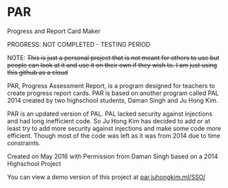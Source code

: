 # PAR
<p>Progress and Report Card Maker</p>
<p>PROGRESS: NOT COMPLETED - TESTING PERIOD</p>
<p>NOTE: <s>This is just a personal project that is not meant for others to use but people can look at it and use it on their own if they wish to. I am just using this github as a cloud</s></p>

<p>PAR, Progress Assessment Report, is a program designed for teachers to create progress report cards. PAR is based on another program called PAL 2014 created by two highschool students, Daman Singh and Ju Hong Kim.</p>

<p>PAR is an updated version of PAL. PAL lacked security against injections and had long inefficient code. So Ju Hong Kim has decided to add or at least try to add more security against injections and make some code more efficient. Though most of the code was left as it was from 2014 due to time constraints.</p>

Created on May 2016 with Permission from Daman Singh based on a 2014 Highschool Project

You can view a demo version of this project at <a href = "https://par.juhongkim.tk/SSO/">par.juhongkim.ml/SSO/</a>

<!--
<ul>
	<li>FILES CREATED
		<ul>
			<li>index.html</li>
			<li>index.php</li>
		</ul>
	</li>
	<li>FILES EDITED:
		<ul>
			<li>index.php</li>
		</ul>
	</li>
	<li>OVERVIEW:</li>
		<ul>
			<li>Created basic site structure [NOT COMPLETED]</li>
		</ul>
	</li>
</ul>

<p>DATE</p>
<ul>
	<li>FILES CREATED:
		<ul>
			<li>FILENAME</li>
		</ul>
	</li>
	<li>FILES EDITED:
		<ul>
			<li>FILENAME</li>
		</ul>
	</li>
	<li>OVERVIEW:
		<ul>
			<li>Overview</li>
		</ul>
	</li>
</ul>
-->
